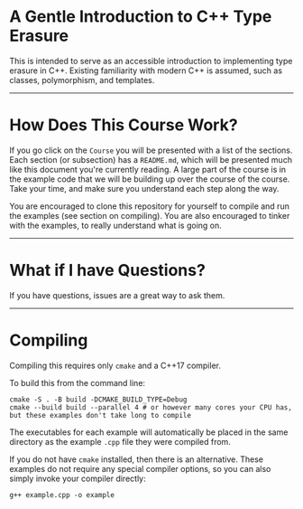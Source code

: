 # A Gentle Introduction to C++ Type Erasure

This is intended to serve as an accessible introduction to implementing type erasure in C++.
Existing familiarity with modern C++ is assumed, such as classes, polymorphism, and templates.

---

# How Does This Course Work?

If you go click on the `Course` you will be presented with a list of the sections.
Each section (or subsection) has a `README.md`, which will be presented much like this document you're currently reading.
A large part of the course is in the example code that we will be building up over the course of the course.
Take your time, and make sure you understand each step along the way.

You are encouraged to clone this repository for yourself to compile and run the examples (see section on compiling).
You are also encouraged to tinker with the examples, to really understand what is going on.

---

# What if I have Questions?

If you have questions, issues are a great way to ask them.

---

# Compiling

Compiling this requires only `cmake` and a C++17 compiler.

To build this from the command line:

```
cmake -S . -B build -DCMAKE_BUILD_TYPE=Debug
cmake --build build --parallel 4 # or however many cores your CPU has, but these examples don't take long to compile
```

The executables for each example will automatically be placed in the same directory as the example `.cpp` file they were compiled from.

If you do not have `cmake` installed, then there is an alternative.
These examples do not require any special compiler options, so you can also simply invoke your compiler directly:

```
g++ example.cpp -o example
```
